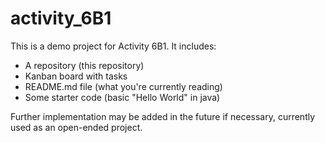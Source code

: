 # activity_6B1

This is a demo project for Activity 6B1. It includes:
- A repository (this repository)
- Kanban board with tasks
- README.md file (what you're currently reading)
- Some starter code (basic "Hello World" in java)

Further implementation may be added in the future if necessary, currently used as an open-ended project.
